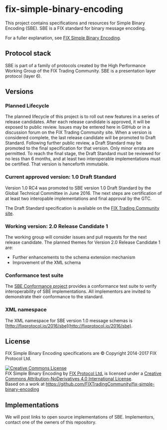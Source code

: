 # fix-simple-binary-encoding
This project contains specifications and resources for Simple Binary Encoding (SBE).
SBE is a FIX standard for binary message encoding. 

For a fuller explanation, see [FIX Simple Binary Encoding](http://fixtradingcommunity.github.io/fix-simple-binary-encoding/).

## Protocol stack
SBE is part of a family of protocols created by the High Performance Working Group
 of the FIX Trading Community. SBE is a presentation layer protocol (layer 6).

## Versions

### Planned Lifecycle

The planned lifecycle of this project is to roll out new features in a series of release candidates. After each release candidate is approved, it will be exposed to public review. Issues may be entered here in GitHub or in a discussion forum on the FIX Trading Community site. When a version is considered complete, the last release candidate will be promoted to Draft Standard. Following further public review, a Draft Standard may be promoted to the final specification for that version. Only minor errata are permitted. To reach the final stage, the Draft Standard must be reviewed for no less than 6 months, and at least two interoperable implementations must be certified. That version is henceforth immutable.

### Current approved version: 1.0 Draft Standard
Version 1.0 RC4 was promoted to SBE version 1.0 Draft Standard by the Global Technical Committee in June 2016. The next steps are certification of at least two interopable implementations and final approval by the GTC.

The Draft Standard specification is available on the [FIX Trading Community site](http://www.fixtradingcommunity.org/pg/structure/tech-specs/simple-binary-encoding).

### Working version: 2.0 Release Candidate 1

The working group will consider issues and pull requests for the next release candidate. The planned themes for Version 2.0 Release Candidate 1 are:
* Further enhancements to the schema extension mechanism
* Improvement of the XML schema

### Conformance test suite
The [SBE Conformance project](https://github.com/FIXTradingCommunity/fix-sbe-conformance) provides a conformance test suite to verify interoperability of SBE implementations. All implementors are invited to demonstrate their conformance to the standard.

### XML namespace
The XML namespace for SBE version 1.0 message schemas is [http://fixprotocol.io/2016/sbe](http://fixprotocol.io/2016/sbe).

## License
FIX Simple Binary Encoding specifications are © Copyright 2014-2017 FIX Protocol Ltd.

<a rel="license" href="http://creativecommons.org/licenses/by-nd/4.0/"><img alt="Creative Commons License" style="border-width:0" src="https://i.creativecommons.org/l/by-nd/4.0/88x31.png" /></a><br /><span xmlns:dct="http://purl.org/dc/terms/" href="http://purl.org/dc/dcmitype/Text" property="dct:title" rel="dct:type">FIX Simple Binary Encoding</span> by <a xmlns:cc="http://creativecommons.org/ns#" href="http://www.fixtradingcommunity.org/" property="cc:attributionName" rel="cc:attributionURL">FIX Protocol Ltd.</a> is licensed under a <a rel="license" href="http://creativecommons.org/licenses/by-nd/4.0/">Creative Commons Attribution-NoDerivatives 4.0 International License</a>.<br />Based on a work at <a xmlns:dct="http://purl.org/dc/terms/" href="https://github.com/FIXTradingCommunity/fix-simple-binary-encoding" rel="dct:source">https://github.com/FIXTradingCommunity/fix-simple-binary-encoding</a>

## Implementations
We will post links to open source implementations of SBE. Implementors, contact one
of the owners of this repository.



